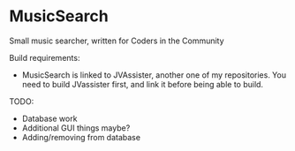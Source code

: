 # MusicSearch
Small music searcher, written for Coders in the Community


Build requirements:
  - MusicSearch is linked to JVAssister, another one of my repositories. You need to build JVassister first, and link it before being able to build.
  
TODO:
  - Database work
  - Additional GUI things maybe?
  - Adding/removing from database

